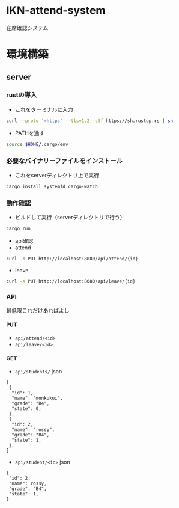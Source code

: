 # IKN-attend-system
在席確認システム

# 環境構築
## server
### rustの導入

- これをターミナルに入力

```bash
curl --proto '=https' --tlsv1.2 -sSf https://sh.rustup.rs | sh
```

- PATHを通す
```bash
source $HOME/.cargo/env
```

### 必要なバイナリーファイルをインストール

- これをserverディレクトリ上で実行

```bash
cargo install systemfd cargo-watch
```

### 動作確認

- ビルドして実行（serverディレクトリで行う）

```bash
cargo run
```

- api確認
 - attend
 ```bash
 curl -X PUT http://localhost:8080/api/attend/{id}
 ```

 - leave
 ```bash
 curl -X PUT http://localhost:8080/api/leave/{id}
 ```
 
 ### API
 最低限これだけあればよし
 #### PUT
 - `api/attend/<id>`
 - `api/leave/<id>`
 
 #### GET
 - `api/students/`
 json
 ```
 [
  {
   "id": 1,
   "name": "monkukui",
   "grade": "B4",
   "state": 0,
  },
  {
   "id": 2,
   "name": "rossy",
   "grade": "B4",
   "state": 1,
  },
 ]
 ```
 - `api/student/<id>`
 json
 ```
 {
  "id": 2,
  "name": rossy,
  "grade": "B4",
  "state": 1,
 }
 ```
